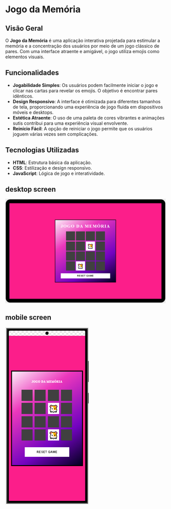 # Jogo da Memória

## Visão Geral

O **Jogo da Memória** é uma aplicação interativa projetada para estimular a memória e a concentração dos usuários por meio de um jogo clássico de pares. Com uma interface atraente e amigável, o jogo utiliza emojis como elementos visuais.

## Funcionalidades

- **Jogabilidade Simples**: Os usuários podem facilmente iniciar o jogo e clicar nas cartas para revelar os emojis. O objetivo é encontrar pares idênticos.
- **Design Responsivo**: A interface é otimizada para diferentes tamanhos de tela, proporcionando uma experiência de jogo fluida em dispositivos móveis e desktops.
- **Estética Atraente**: O uso de uma paleta de cores vibrantes e animações sutis contribui para uma experiência visual envolvente.
- **Reinício Fácil**: A opção de reiniciar o jogo permite que os usuários joguem várias vezes sem complicações.

## Tecnologias Utilizadas

- **HTML**: Estrutura básica da aplicação.
- **CSS**: Estilização e design responsivo.
- **JavaScript**: Lógica de jogo e interatividade.

## desktop screen 
![desktop-screen](src/assets/desktop-screen.png)

## mobile screen
![mobile-screen](src/assets/mobile-screen.png)

